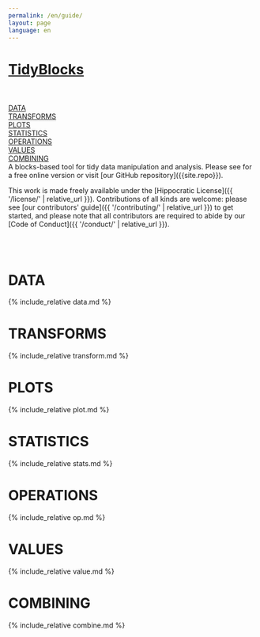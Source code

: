 ```yaml
---
permalink: /en/guide/
layout: page
language: en
---
```


<div class="guide_container">
<h1><a href="../index.html">TidyBlocks</a></h1>

<!-- these links should hyperlink to the h1s above -->

<br/>
<br/>

<div class="guide_lhs">
 <a class="data" href="#en_data">DATA</a><br/>
 <a class="transform" href="#en_transforms">TRANSFORMS</a><br/>
 <a class="plot" href="#en_plots">PLOTS</a><br/>
 <a class="stats" href="#en_stats">STATISTICS</a><br/>
 <a class="op" href="#en_op">OPERATIONS</a><br/>
 <a class="values" href="#en_values">VALUES</a><br/>
 <a class="combine" href="#en_combine">COMBINING</a><br/>
</div>

<div class="guide_rhs">
A blocks-based tool for tidy data manipulation and analysis.
Please see <https://tidyblocks.tech> for a free online version
or visit [our GitHub repository]({{site.repo}}).

This work is made freely available under the [Hippocratic License]({{ '/license/' | relative_url }}).
Contributions of all kinds are welcome:
please see [our contributors' guide]({{ '/contributing/' | relative_url }}) to get started,
and please note that all contributors are required to abide by our [Code of Conduct]({{ '/conduct/' | relative_url }}).

<br/>
<br/>

<h1 class="data" id="en_data">DATA</h1>
{% include_relative data.md %}
<h1 class="transform" id="en_transforms">TRANSFORMS</h1>
{% include_relative transform.md %}
<h1 class="plot" id="en_plots">PLOTS</h1>
{% include_relative plot.md %}
<h1 class="stats" id="en_stats">STATISTICS</h1>
{% include_relative stats.md %}
<h1 class="op" id="en_op">OPERATIONS</h1>
{% include_relative op.md %}
<h1 class="values" id="en_values">VALUES</h1>
{% include_relative value.md %}
<h1 class="combine" id="en_combine">COMBINING</h1>
{% include_relative combine.md %}
</div>
</div>